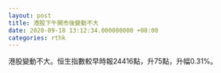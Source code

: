 ```yaml
---
layout: post
title: 港股下午開市後變動不大
date: 2020-09-18 13:12:34.000000000 +08:00
categories: rthk
---
```


港股變動不大。恒生指數較早時報24416點，升75點，升幅0.31%。
